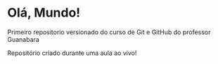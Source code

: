 # Olá, Mundo!
 Primeiro repositorio versionado do curso de Git e GitHub do professor Guanabara

 Repositório criado durante uma aula ao vivo!
